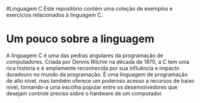 #Linguagem C
Este repositório contém uma coleção de exemplos e exercícios relacionados à linguagem C.

# Um pouco sobre a linguagem
A linguagem C é uma das pedras angulares da programação de computadores. Criada por Dennis Ritchie na década de 1970, a C tem uma rica história e é amplamente reconhecida por sua influência e impacto duradouro no mundo da programação. É uma linguagem de programação de alto nível, mas também oferece um poderoso acesso a recursos de baixo nível, tornando-a uma escolha popular entre os desenvolvedores que desejam controle preciso sobre o hardware de um computador.
